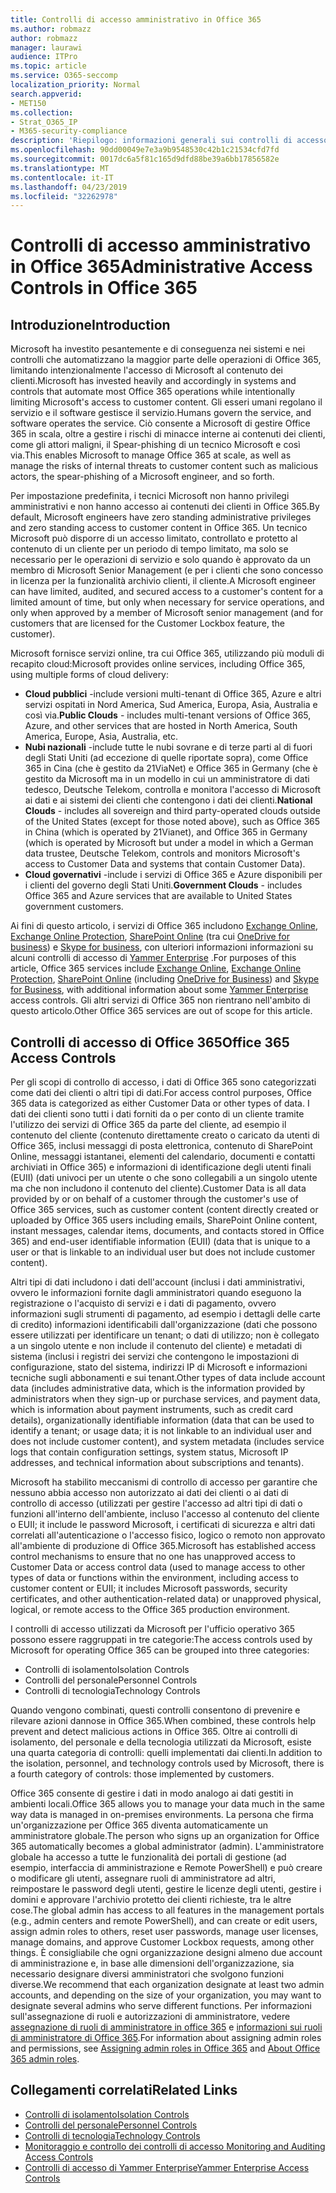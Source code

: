 ```yaml
---
title: Controlli di accesso amministrativo in Office 365
ms.author: robmazz
author: robmazz
manager: laurawi
audience: ITPro
ms.topic: article
ms.service: O365-seccomp
localization_priority: Normal
search.appverid:
- MET150
ms.collection:
- Strat_O365_IP
- M365-security-compliance
description: 'Riepilogo: informazioni generali sui controlli di accesso amministrativo e sulla categorizzazione dei dati di Office 365.'
ms.openlocfilehash: 90dd00049e7e3a9b9548530c42b1c21534cfd7fd
ms.sourcegitcommit: 0017dc6a5f81c165d9dfd88be39a6bb17856582e
ms.translationtype: MT
ms.contentlocale: it-IT
ms.lasthandoff: 04/23/2019
ms.locfileid: "32262978"
---
```

# <a name="administrative-access-controls-in-office-365"></a><span data-ttu-id="17081-103">Controlli di accesso amministrativo in Office 365</span><span class="sxs-lookup"><span data-stu-id="17081-103">Administrative Access Controls in Office 365</span></span> 

## <a name="introduction"></a><span data-ttu-id="17081-104">Introduzione</span><span class="sxs-lookup"><span data-stu-id="17081-104">Introduction</span></span>
<span data-ttu-id="17081-105">Microsoft ha investito pesantemente e di conseguenza nei sistemi e nei controlli che automatizzano la maggior parte delle operazioni di Office 365, limitando intenzionalmente l'accesso di Microsoft al contenuto dei clienti.</span><span class="sxs-lookup"><span data-stu-id="17081-105">Microsoft has invested heavily and accordingly in systems and controls that automate most Office 365 operations while intentionally limiting Microsoft's access to customer content.</span></span> <span data-ttu-id="17081-106">Gli esseri umani regolano il servizio e il software gestisce il servizio.</span><span class="sxs-lookup"><span data-stu-id="17081-106">Humans govern the service, and software operates the service.</span></span> <span data-ttu-id="17081-107">Ciò consente a Microsoft di gestire Office 365 in scala, oltre a gestire i rischi di minacce interne ai contenuti dei clienti, come gli attori maligni, il Spear-phishing di un tecnico Microsoft e così via.</span><span class="sxs-lookup"><span data-stu-id="17081-107">This enables Microsoft to manage Office 365 at scale, as well as manage the risks of internal threats to customer content such as malicious actors, the spear-phishing of a Microsoft engineer, and so forth.</span></span>

<span data-ttu-id="17081-108">Per impostazione predefinita, i tecnici Microsoft non hanno privilegi amministrativi e non hanno accesso ai contenuti dei clienti in Office 365.</span><span class="sxs-lookup"><span data-stu-id="17081-108">By default, Microsoft engineers have zero standing administrative privileges and zero standing access to customer content in Office 365.</span></span> <span data-ttu-id="17081-109">Un tecnico Microsoft può disporre di un accesso limitato, controllato e protetto al contenuto di un cliente per un periodo di tempo limitato, ma solo se necessario per le operazioni di servizio e solo quando è approvato da un membro di Microsoft Senior Management (e per i clienti che sono concesso in licenza per la funzionalità archivio clienti, il cliente.</span><span class="sxs-lookup"><span data-stu-id="17081-109">A Microsoft engineer can have limited, audited, and secured access to a customer's content for a limited amount of time, but only when necessary for service operations, and only when approved by a member of Microsoft senior management (and for customers that are licensed for the Customer Lockbox feature, the customer).</span></span>

<span data-ttu-id="17081-110">Microsoft fornisce servizi online, tra cui Office 365, utilizzando più moduli di recapito cloud:</span><span class="sxs-lookup"><span data-stu-id="17081-110">Microsoft provides online services, including Office 365, using multiple forms of cloud delivery:</span></span>

- <span data-ttu-id="17081-111">**Cloud pubblici** -include versioni multi-tenant di Office 365, Azure e altri servizi ospitati in Nord America, Sud America, Europa, Asia, Australia e così via.</span><span class="sxs-lookup"><span data-stu-id="17081-111">**Public Clouds** - includes multi-tenant versions of Office 365, Azure, and other services that are hosted in North America, South America, Europe, Asia, Australia, etc.</span></span>
- <span data-ttu-id="17081-112">**Nubi nazionali** -include tutte le nubi sovrane e di terze parti al di fuori degli Stati Uniti (ad eccezione di quelle riportate sopra), come Office 365 in Cina (che è gestito da 21ViaNet) e Office 365 in Germany (che è gestito da Microsoft ma in un modello in cui un amministratore di dati tedesco, Deutsche Telekom, controlla e monitora l'accesso di Microsoft ai dati e ai sistemi dei clienti che contengono i dati dei clienti.</span><span class="sxs-lookup"><span data-stu-id="17081-112">**National Clouds** - includes all sovereign and third party-operated clouds outside of the United States (except for those noted above), such as Office 365 in China (which is operated by 21Vianet), and Office 365 in Germany (which is operated by Microsoft but under a model in which a German data trustee, Deutsche Telekom, controls and monitors Microsoft's access to Customer Data and systems that contain Customer Data).</span></span>
- <span data-ttu-id="17081-113">**Cloud governativi** -include i servizi di Office 365 e Azure disponibili per i clienti del governo degli Stati Uniti.</span><span class="sxs-lookup"><span data-stu-id="17081-113">**Government Clouds** - includes Office 365 and Azure services that are available to United States government customers.</span></span>

<span data-ttu-id="17081-114">Ai fini di questo articolo, i servizi di Office 365 includono [Exchange Online](https://docs.microsoft.com/Exchange/exchange-online), [Exchange Online Protection](https://docs.microsoft.com/Office365/SecurityCompliance/eop/exchange-online-protection-overview), [SharePoint Online](https://docs.microsoft.com/sharepoint/sharepoint-online) (tra cui [OneDrive for business](https://docs.microsoft.com/OneDrive/onedrive)) e [Skype for business](https://docs.microsoft.com/SkypeForBusiness/skype-for-business-online), con ulteriori informazioni informazioni su alcuni controlli di accesso di [Yammer Enterprise](https://support.office.com/article/yammer-–-admin-help-e1464355-1f97-49ac-b2aa-dd320b179dbe?ui=en-US&rs=en-US&ad=US) .</span><span class="sxs-lookup"><span data-stu-id="17081-114">For purposes of this article, Office 365 services include [Exchange Online](https://docs.microsoft.com/Exchange/exchange-online), [Exchange Online Protection](https://docs.microsoft.com/Office365/SecurityCompliance/eop/exchange-online-protection-overview), [SharePoint Online](https://docs.microsoft.com/sharepoint/sharepoint-online) (including [OneDrive for Business](https://docs.microsoft.com/OneDrive/onedrive)) and [Skype for Business](https://docs.microsoft.com/SkypeForBusiness/skype-for-business-online), with additional information about some [Yammer Enterprise](https://support.office.com/article/yammer-–-admin-help-e1464355-1f97-49ac-b2aa-dd320b179dbe?ui=en-US&rs=en-US&ad=US) access controls.</span></span> <span data-ttu-id="17081-115">Gli altri servizi di Office 365 non rientrano nell'ambito di questo articolo.</span><span class="sxs-lookup"><span data-stu-id="17081-115">Other Office 365 services are out of scope for this article.</span></span>

## <a name="office-365-access-controls"></a><span data-ttu-id="17081-116">Controlli di accesso di Office 365</span><span class="sxs-lookup"><span data-stu-id="17081-116">Office 365 Access Controls</span></span>
<span data-ttu-id="17081-117">Per gli scopi di controllo di accesso, i dati di Office 365 sono categorizzati come dati dei clienti o altri tipi di dati.</span><span class="sxs-lookup"><span data-stu-id="17081-117">For access control purposes, Office 365 data is categorized as either Customer Data or other types of data.</span></span> <span data-ttu-id="17081-118">I dati dei clienti sono tutti i dati forniti da o per conto di un cliente tramite l'utilizzo dei servizi di Office 365 da parte del cliente, ad esempio il contenuto del cliente (contenuto direttamente creato o caricato da utenti di Office 365, inclusi messaggi di posta elettronica, contenuto di SharePoint Online, messaggi istantanei, elementi del calendario, documenti e contatti archiviati in Office 365) e informazioni di identificazione degli utenti finali (EUII) (dati univoci per un utente o che sono collegabili a un singolo utente ma che non includono il contenuto del cliente).</span><span class="sxs-lookup"><span data-stu-id="17081-118">Customer Data is all data provided by or on behalf of a customer through the customer's use of Office 365 services, such as customer content (content directly created or uploaded by Office 365 users including emails, SharePoint Online content, instant messages, calendar items, documents, and contacts stored in Office 365) and end-user identifiable information (EUII) (data that is unique to a user or that is linkable to an individual user but does not include customer content).</span></span> 

<span data-ttu-id="17081-119">Altri tipi di dati includono i dati dell'account (inclusi i dati amministrativi, ovvero le informazioni fornite dagli amministratori quando eseguono la registrazione o l'acquisto di servizi e i dati di pagamento, ovvero informazioni sugli strumenti di pagamento, ad esempio i dettagli delle carte di credito) informazioni identificabili dall'organizzazione (dati che possono essere utilizzati per identificare un tenant; o dati di utilizzo; non è collegato a un singolo utente e non include il contenuto del cliente) e metadati di sistema (inclusi i registri dei servizi che contengono le impostazioni di configurazione, stato del sistema, indirizzi IP di Microsoft e informazioni tecniche sugli abbonamenti e sui tenant.</span><span class="sxs-lookup"><span data-stu-id="17081-119">Other types of data include account data (includes administrative data, which is the information provided by administrators when they sign-up or purchase services, and payment data, which is information about payment instruments, such as credit card details), organizationally identifiable information (data that can be used to identify a tenant; or usage data; it is not linkable to an individual user and does not include customer content), and system metadata (includes service logs that contain configuration settings, system status, Microsoft IP addresses, and technical information about subscriptions and tenants).</span></span>

<span data-ttu-id="17081-120">Microsoft ha stabilito meccanismi di controllo di accesso per garantire che nessuno abbia accesso non autorizzato ai dati dei clienti o ai dati di controllo di accesso (utilizzati per gestire l'accesso ad altri tipi di dati o funzioni all'interno dell'ambiente, incluso l'accesso al contenuto del cliente o EUII; it include le password Microsoft, i certificati di sicurezza e altri dati correlati all'autenticazione o l'accesso fisico, logico o remoto non approvato all'ambiente di produzione di Office 365.</span><span class="sxs-lookup"><span data-stu-id="17081-120">Microsoft has established access control mechanisms to ensure that no one has unapproved access to Customer Data or access control data (used to manage access to other types of data or functions within the environment, including access to customer content or EUII; it includes Microsoft passwords, security certificates, and other authentication-related data) or unapproved physical, logical, or remote access to the Office 365 production environment.</span></span>

<span data-ttu-id="17081-121">I controlli di accesso utilizzati da Microsoft per l'ufficio operativo 365 possono essere raggruppati in tre categorie:</span><span class="sxs-lookup"><span data-stu-id="17081-121">The access controls used by Microsoft for operating Office 365 can be grouped into three categories:</span></span>
- <span data-ttu-id="17081-122">Controlli di isolamento</span><span class="sxs-lookup"><span data-stu-id="17081-122">Isolation Controls</span></span>
- <span data-ttu-id="17081-123">Controlli del personale</span><span class="sxs-lookup"><span data-stu-id="17081-123">Personnel Controls</span></span>
- <span data-ttu-id="17081-124">Controlli di tecnologia</span><span class="sxs-lookup"><span data-stu-id="17081-124">Technology Controls</span></span>

<span data-ttu-id="17081-125">Quando vengono combinati, questi controlli consentono di prevenire e rilevare azioni dannose in Office 365.</span><span class="sxs-lookup"><span data-stu-id="17081-125">When combined, these controls help prevent and detect malicious actions in Office 365.</span></span> <span data-ttu-id="17081-126">Oltre ai controlli di isolamento, del personale e della tecnologia utilizzati da Microsoft, esiste una quarta categoria di controlli: quelli implementati dai clienti.</span><span class="sxs-lookup"><span data-stu-id="17081-126">In addition to the isolation, personnel, and technology controls used by Microsoft, there is a fourth category of controls: those implemented by customers.</span></span>

<span data-ttu-id="17081-127">Office 365 consente di gestire i dati in modo analogo ai dati gestiti in ambienti locali.</span><span class="sxs-lookup"><span data-stu-id="17081-127">Office 365 allows you to manage your data much in the same way data is managed in on-premises environments.</span></span> <span data-ttu-id="17081-128">La persona che firma un'organizzazione per Office 365 diventa automaticamente un amministratore globale.</span><span class="sxs-lookup"><span data-stu-id="17081-128">The person who signs up an organization for Office 365 automatically becomes a global administrator (admin).</span></span> <span data-ttu-id="17081-129">L'amministratore globale ha accesso a tutte le funzionalità dei portali di gestione (ad esempio, interfaccia di amministrazione e Remote PowerShell) e può creare o modificare gli utenti, assegnare ruoli di amministratore ad altri, reimpostare le password degli utenti, gestire le licenze degli utenti, gestire i domini e approvare l'archivio protetto dei clienti richieste, tra le altre cose.</span><span class="sxs-lookup"><span data-stu-id="17081-129">The global admin has access to all features in the management portals (e.g., admin centers and remote PowerShell), and can create or edit users, assign admin roles to others, reset user passwords, manage user licenses, manage domains, and approve Customer Lockbox requests, among other things.</span></span> <span data-ttu-id="17081-130">È consigliabile che ogni organizzazione designi almeno due account di amministrazione e, in base alle dimensioni dell'organizzazione, sia necessario designare diversi amministratori che svolgono funzioni diverse.</span><span class="sxs-lookup"><span data-stu-id="17081-130">We recommend that each organization designate at least two admin accounts, and depending on the size of your organization, you may want to designate several admins who serve different functions.</span></span> <span data-ttu-id="17081-131">Per informazioni sull'assegnazione di ruoli e autorizzazioni di amministratore, vedere [assegnazione di ruoli di amministratore in office 365](https://support.office.com/article/Assigning-admin-roles-in-Office-365-eac4d046-1afd-4f1a-85fc-8219c79e1504) e [informazioni sui ruoli di amministratore di Office 365](https://support.office.com/article/Permissions-in-Office-365-DA585EEA-F576-4F55-A1E0-87090B6AAA9D).</span><span class="sxs-lookup"><span data-stu-id="17081-131">For information about assigning admin roles and permissions, see [Assigning admin roles in Office 365](https://support.office.com/article/Assigning-admin-roles-in-Office-365-eac4d046-1afd-4f1a-85fc-8219c79e1504) and [About Office 365 admin roles](https://support.office.com/article/Permissions-in-Office-365-DA585EEA-F576-4F55-A1E0-87090B6AAA9D).</span></span>


## <a name="related-links"></a><span data-ttu-id="17081-132">Collegamenti correlati</span><span class="sxs-lookup"><span data-stu-id="17081-132">Related Links</span></span>

- [<span data-ttu-id="17081-133">Controlli di isolamento</span><span class="sxs-lookup"><span data-stu-id="17081-133">Isolation Controls</span></span>](office-365-isolation-controls.md)
- [<span data-ttu-id="17081-134">Controlli del personale</span><span class="sxs-lookup"><span data-stu-id="17081-134">Personnel Controls</span></span>](office-365-personnel-controls.md)
- [<span data-ttu-id="17081-135">Controlli di tecnologia</span><span class="sxs-lookup"><span data-stu-id="17081-135">Technology Controls</span></span>](office-365-technology-controls.md)
- [<span data-ttu-id="17081-136">Monitoraggio e controllo dei controlli di accesso </span><span class="sxs-lookup"><span data-stu-id="17081-136">Monitoring and Auditing Access Controls</span></span>](office-365-monitoring-and-auditing-access-controls.md)
- [<span data-ttu-id="17081-137">Controlli di accesso di Yammer Enterprise</span><span class="sxs-lookup"><span data-stu-id="17081-137">Yammer Enterprise Access Controls</span></span>](office-365-yammer-enterprise-access-controls.md)